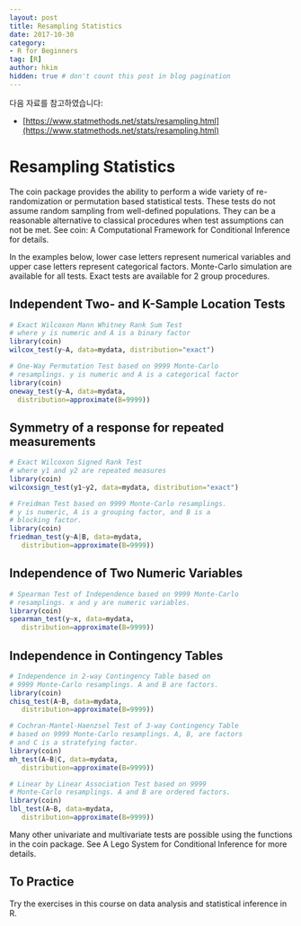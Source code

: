 ```yaml
---
layout: post  
title: Resampling Statistics
date: 2017-10-30  
category:
- R for Beginners  
tag: [R]   
author: hkim  
hidden: true # don't count this post in blog pagination  
---
```


다음 자료를 참고하였습니다:  
- [https://www.statmethods.net/stats/resampling.html](https://www.statmethods.net/stats/resampling.html)

# Resampling Statistics
The coin package provides the ability to perform a wide variety of re-randomization or permutation based statistical tests. These tests do not assume random sampling from well-defined populations. They can be a reasonable alternative to classical procedures when test assumptions can not be met. See coin: A Computational Framework for Conditional Inference for details.

In the examples below, lower case letters represent numerical variables and upper case letters represent categorical factors. Monte-Carlo simulation are available for all tests. Exact tests are available for 2 group procedures.

## Independent Two- and K-Sample Location Tests

```r
# Exact Wilcoxon Mann Whitney Rank Sum Test
# where y is numeric and A is a binary factor
library(coin)
wilcox_test(y~A, data=mydata, distribution="exact")

# One-Way Permutation Test based on 9999 Monte-Carlo
# resamplings. y is numeric and A is a categorical factor
library(coin)
oneway_test(y~A, data=mydata,
  distribution=approximate(B=9999))
```

## Symmetry of a response for repeated measurements

```r
# Exact Wilcoxon Signed Rank Test
# where y1 and y2 are repeated measures
library(coin)
wilcoxsign_test(y1~y2, data=mydata, distribution="exact")

# Freidman Test based on 9999 Monte-Carlo resamplings.
# y is numeric, A is a grouping factor, and B is a
# blocking factor.
library(coin)
friedman_test(y~A|B, data=mydata,
   distribution=approximate(B=9999))
```

## Independence of Two Numeric Variables

```r
# Spearman Test of Independence based on 9999 Monte-Carlo
# resamplings. x and y are numeric variables.
library(coin)
spearman_test(y~x, data=mydata,
   distribution=approximate(B=9999))
```

## Independence in Contingency Tables

```r
# Independence in 2-way Contingency Table based on
# 9999 Monte-Carlo resamplings. A and B are factors.
library(coin)
chisq_test(A~B, data=mydata,
   distribution=approximate(B=9999))

# Cochran-Mantel-Haenzsel Test of 3-way Contingency Table
# based on 9999 Monte-Carlo resamplings. A, B, are factors
# and C is a stratefying factor.
library(coin)
mh_test(A~B|C, data=mydata,
   distribution=approximate(B=9999))

# Linear by Linear Association Test based on 9999
# Monte-Carlo resamplings. A and B are ordered factors.
library(coin)
lbl_test(A~B, data=mydata,
   distribution=approximate(B=9999))
```

Many other univariate and multivariate tests are possible using the functions in the coin package. See A Lego System for Conditional Inference for more details.

## To Practice
Try the exercises in this course on data analysis and statistical inference in R.

